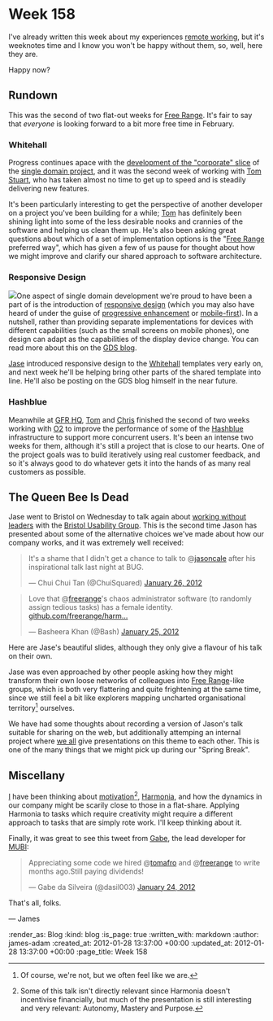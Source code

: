 Week 158
========

I've already written this week about my experiences [remote working](/working-remotely), but it's weeknotes time and I know you won't be happy without them, so, well, here they are.

Happy now?

Rundown
----------

This was the second of two flat-out weeks for [Free Range](/). It's fair to say that *everyone* is looking forward to a bit more free time in February.

### Whitehall

Progress continues apace with the [development of the "corporate" slice][whitehall-github] of the [single domain project](/government-single-domain), and it was the second week of working with [Tom Stuart][], who has taken almost no time to get up to speed and is steadily delivering new features.

It's been particularly interesting to get the perspective of another developer on a project you've been building for a while; [Tom][Tom Stuart] has definitely been shining light into some of the less desirable nooks and crannies of the software and helping us clean them up. He's also been asking great questions about which of a set of implementation options is the "[Free Range](/) preferred way", which has given a few of us pause for thought about how we might improve and clarify our shared approach to software architecture.

### Responsive Design

<img class="left" src="http://alphagov.files.wordpress.com/2012/01/in_phone-1.png?w=159&h=300">One aspect of single domain development we're proud to have been a part of is the introduction of [responsive design][] (which you may also have heard of under the guise of [progressive enhancement][] or [mobile-first][]). In a nutshell, rather than providing separate implementations for devices with different capabilities (such as the small screens on mobile phones), one design can adapt as the capabilities of the display device change. You can read more about this on the [GDS blog][].

[Jase](/jason-cale) introduced responsive design to the [Whitehall][whitehall-github] templates very early on, and next week he'll be helping bring other parts of the shared template into line. He'll also be posting on the GDS blog himself in the near future.


### Hashblue

Meanwhile at [GFR HQ](/contact), [Tom](/tom-ward) and [Chris](/chris-roos) finished the second of two weeks working with [O2][] to improve the performance of some of the [Hashblue](/hashblue) infrastructure to support more concurrent users. It's been an intense two weeks for them, although it's still a project that is close to our hearts. One of the project goals was to build iteratively using real customer feedback, and so it's always good to do whatever gets it into the hands of as many real customers as possible.


The Queen Bee Is Dead
---

Jase went to Bristol on Wednesday to talk again about [working without leaders][] with the [Bristol Usability Group][BUG]. This is the second time Jason has presented about some of the alternative choices we've made about how our company works, and it was extremely well received:

<blockquote class="twitter-tweet tw-align-center"><p>It's a shame that I didn't get a chance to talk to @<a href="https://twitter.com/jasoncale">jasoncale</a> after his inspirational talk last night at BUG.</p>&mdash; Chui Chui Tan (@ChuiSquared) <a href="https://twitter.com/ChuiSquared/status/162478019737427969" data-datetime="2012-01-26T10:12:33+00:00">January 26, 2012</a></blockquote>

<blockquote class="twitter-tweet tw-align-center"><p>Love that @<a href="https://twitter.com/freerange">freerange</a>'s chaos administrator software (to randomly assign tedious tasks) has a female identity. <a href="http://t.co/iv2YdrYG" title="http://github.com/freerange/harmonia">github.com/freerange/harm…</a></p>&mdash; Basheera Khan (@Bash) <a href="https://twitter.com/Bash/status/162249523605946368" data-datetime="2012-01-25T19:04:35+00:00">January 25, 2012</a></blockquote>

Here are Jase's beautiful slides, although they only give a flavour of his talk on their own.

<script src="http://speakerdeck.com/embed/4f21419afdd3b70022003bef.js"></script>

Jase was even approached by other people asking how they might transform their own loose networks of colleagues into [Free Range](/)-like groups, which is both very flattering and quite frightening at the same time, since we still feel a bit like explorers mapping uncharted organisational territory[^charted] ourselves.

We have had some thoughts about recording a version of Jason's talk suitable for sharing on the web, but additionally attemping an internal project where [we all](/people) give presentations on this theme to each other. This is one of the many things that we might pick up during our "Spring Break".

Miscellany
---------

[I](/james-adam) have been thinking about [motivation][][^motivation], [Harmonia][], and how the dynamics in our company might be scarily close to those in a flat-share. Applying Harmonia to tasks which require creativity might require a different approach to tasks that are simply rote work. I'll keep thinking about it.

Finally, it was great to see this tweet from [Gabe][], the lead developer for [MUBI](/mubi):

<blockquote class="twitter-tweet tw-align-center"><p>Appreciating some code we hired @<a href="https://twitter.com/tomafro">tomafro</a> and @<a href="https://twitter.com/freerange">freerange</a> to write months ago.Still paying dividends!</p>&mdash; Gabe da Silveira (@dasil003) <a href="https://twitter.com/dasil003/status/161734723025117185" data-datetime="2012-01-24T08:58:57+00:00">January 24, 2012</a></blockquote>
<script src="//platform.twitter.com/widgets.js" charset="utf-8"></script>


That's all, folks.

&mdash; James


[^charted]: Of course, we're not, but we often feel like we are.
[^motivation]: Some of this talk isn't directly relevant since Harmonia doesn't incentivise financially, but much of the presentation is still interesting and very relevant: Autonomy, Mastery and Purpose.


[whitehall-github]: https://github.com/alphagov/whitehall
[Tom Stuart]: http://experthuman.com
[GDS blog]: http://digital.cabinetoffice.gov.uk/2012/01/26/mobile-and-gov-uk/
[progressive enhancement]: http://en.wikipedia.org/wiki/Progressive_enhancement
[mobile-first]: http://www.abookapart.com/products/mobile-first
[responsive design]: http://www.alistapart.com/articles/responsive-web-design/
[working without leaders]: http://bristolusability.ning.com/events/leaders-change
[BUG]: http://bristolusability.ning.com
[motivation]: http://www.ted.com/talks/lang/en/dan_pink_on_motivation.html
[Gabe]: http://darwinweb.net/
[O2]: http://www.o2.co.uk
[Harmonia]: http://exciting.io/harmonia

:render_as: Blog
:kind: blog
:is_page: true
:written_with: markdown
:author: james-adam
:created_at: 2012-01-28 13:37:00 +00:00
:updated_at: 2012-01-28 13:37:00 +00:00
:page_title: Week 158
